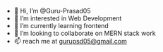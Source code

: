 - 👋 Hi, I’m @Guru-Prasad05
- 👀 I’m interested in Web Development
- 🌱 I’m currently learning frontend
- 💞️ I’m looking to collaborate on MERN stack work
- 📫 reach me at gurupsd05@gmail.com

<!---
Guru-Prasad05/Guru-Prasad05 is a ✨ special ✨ repository because its `README.md` (this file) appears on your GitHub profile.
You can click the Preview link to take a look at your changes.
--->
